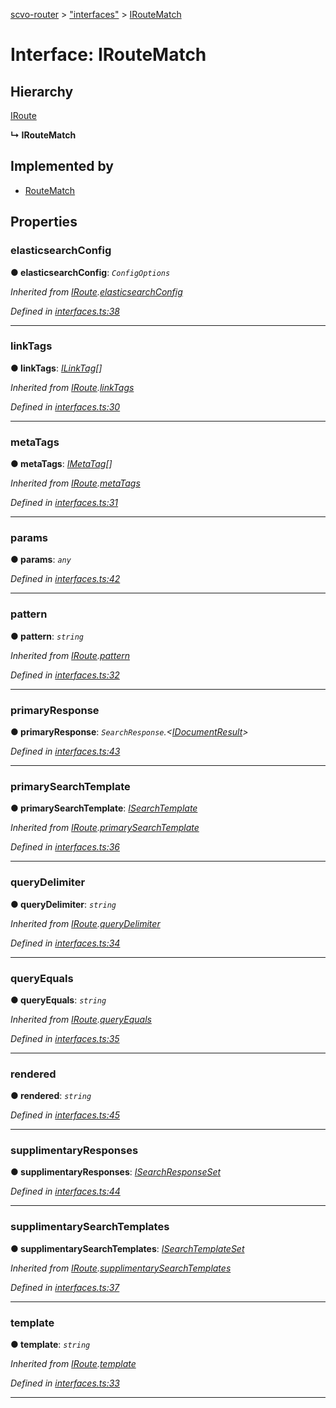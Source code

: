 [scvo-router](../README.md) > ["interfaces"](../modules/_interfaces_.md) > [IRouteMatch](../interfaces/_interfaces_.iroutematch.md)



# Interface: IRouteMatch

## Hierarchy


 [IRoute](_interfaces_.iroute.md)

**↳ IRouteMatch**







## Implemented by

* [RouteMatch](../classes/_route_match_.routematch.md)


## Properties
<a id="elasticsearchconfig"></a>

###  elasticsearchConfig

**●  elasticsearchConfig**:  *`ConfigOptions`* 

*Inherited from [IRoute](_interfaces_.iroute.md).[elasticsearchConfig](_interfaces_.iroute.md#elasticsearchconfig)*

*Defined in [interfaces.ts:38](https://github.com/scvodigital/scvo-router/blob/cf1da63/src/interfaces.ts#L38)*





___

<a id="linktags"></a>

###  linkTags

**●  linkTags**:  *[ILinkTag](_interfaces_.ilinktag.md)[]* 

*Inherited from [IRoute](_interfaces_.iroute.md).[linkTags](_interfaces_.iroute.md#linktags)*

*Defined in [interfaces.ts:30](https://github.com/scvodigital/scvo-router/blob/cf1da63/src/interfaces.ts#L30)*





___

<a id="metatags"></a>

###  metaTags

**●  metaTags**:  *[IMetaTag](_interfaces_.imetatag.md)[]* 

*Inherited from [IRoute](_interfaces_.iroute.md).[metaTags](_interfaces_.iroute.md#metatags)*

*Defined in [interfaces.ts:31](https://github.com/scvodigital/scvo-router/blob/cf1da63/src/interfaces.ts#L31)*





___

<a id="params"></a>

###  params

**●  params**:  *`any`* 

*Defined in [interfaces.ts:42](https://github.com/scvodigital/scvo-router/blob/cf1da63/src/interfaces.ts#L42)*





___

<a id="pattern"></a>

###  pattern

**●  pattern**:  *`string`* 

*Inherited from [IRoute](_interfaces_.iroute.md).[pattern](_interfaces_.iroute.md#pattern)*

*Defined in [interfaces.ts:32](https://github.com/scvodigital/scvo-router/blob/cf1da63/src/interfaces.ts#L32)*





___

<a id="primaryresponse"></a>

###  primaryResponse

**●  primaryResponse**:  *`SearchResponse`.<[IDocumentResult](_interfaces_.idocumentresult.md)>* 

*Defined in [interfaces.ts:43](https://github.com/scvodigital/scvo-router/blob/cf1da63/src/interfaces.ts#L43)*





___

<a id="primarysearchtemplate"></a>

###  primarySearchTemplate

**●  primarySearchTemplate**:  *[ISearchTemplate](_interfaces_.isearchtemplate.md)* 

*Inherited from [IRoute](_interfaces_.iroute.md).[primarySearchTemplate](_interfaces_.iroute.md#primarysearchtemplate)*

*Defined in [interfaces.ts:36](https://github.com/scvodigital/scvo-router/blob/cf1da63/src/interfaces.ts#L36)*





___

<a id="querydelimiter"></a>

###  queryDelimiter

**●  queryDelimiter**:  *`string`* 

*Inherited from [IRoute](_interfaces_.iroute.md).[queryDelimiter](_interfaces_.iroute.md#querydelimiter)*

*Defined in [interfaces.ts:34](https://github.com/scvodigital/scvo-router/blob/cf1da63/src/interfaces.ts#L34)*





___

<a id="queryequals"></a>

###  queryEquals

**●  queryEquals**:  *`string`* 

*Inherited from [IRoute](_interfaces_.iroute.md).[queryEquals](_interfaces_.iroute.md#queryequals)*

*Defined in [interfaces.ts:35](https://github.com/scvodigital/scvo-router/blob/cf1da63/src/interfaces.ts#L35)*





___

<a id="rendered"></a>

###  rendered

**●  rendered**:  *`string`* 

*Defined in [interfaces.ts:45](https://github.com/scvodigital/scvo-router/blob/cf1da63/src/interfaces.ts#L45)*





___

<a id="supplimentaryresponses"></a>

###  supplimentaryResponses

**●  supplimentaryResponses**:  *[ISearchResponseSet](_interfaces_.isearchresponseset.md)* 

*Defined in [interfaces.ts:44](https://github.com/scvodigital/scvo-router/blob/cf1da63/src/interfaces.ts#L44)*





___

<a id="supplimentarysearchtemplates"></a>

###  supplimentarySearchTemplates

**●  supplimentarySearchTemplates**:  *[ISearchTemplateSet](_interfaces_.isearchtemplateset.md)* 

*Inherited from [IRoute](_interfaces_.iroute.md).[supplimentarySearchTemplates](_interfaces_.iroute.md#supplimentarysearchtemplates)*

*Defined in [interfaces.ts:37](https://github.com/scvodigital/scvo-router/blob/cf1da63/src/interfaces.ts#L37)*





___

<a id="template"></a>

###  template

**●  template**:  *`string`* 

*Inherited from [IRoute](_interfaces_.iroute.md).[template](_interfaces_.iroute.md#template)*

*Defined in [interfaces.ts:33](https://github.com/scvodigital/scvo-router/blob/cf1da63/src/interfaces.ts#L33)*





___


